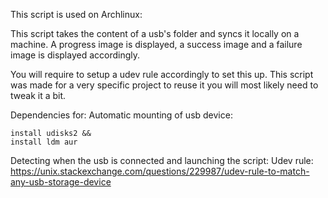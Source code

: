 This script is used on Archlinux:

This script takes the content of a usb's folder and syncs it locally on a machine.
A progress image is displayed, a success image and a failure image is displayed accordingly.

You will require to setup a udev rule accordingly to set this up.
This script was made for a very specific project to reuse it you will most likely need to tweak it a bit.

Dependencies for:
Automatic mounting of usb device:
``` 
install udisks2 &&
install ldm aur
```

Detecting when the usb is connected and launching the script:
Udev rule:
 https://unix.stackexchange.com/questions/229987/udev-rule-to-match-any-usb-storage-device
